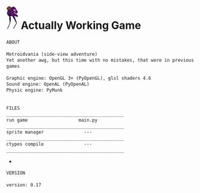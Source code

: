 # ![pic](data/Entities/_/ToxicityOfTheGreed.png "Title") Actually Working Game 

    ABOUT

    Metroidvania (side-view adventure)
    Yet another awg, but this time with no mistakes, that were in previous games
    
    Graphic engine: OpenGL 3+ (PyOpenGL), glsl shaders 4.6
    Sound engine: OpenAL (PyOpenAL)
    Physic engine: PyMunk
    
    
    FILES
    ____________________________________________
    run game                   main.py
    ____________________________________________
    sprite manager               ---
    ____________________________________________
    ctypes compile               ---
    ____________________________________________
    
-
    
    VERSION
    
    version: 0.17
